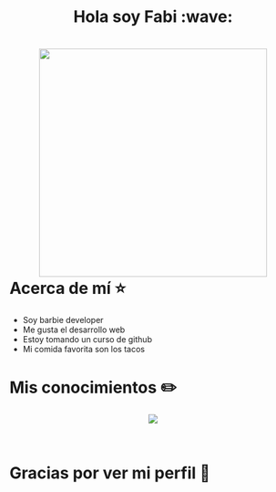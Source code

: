 ﻿<h1 align="center">Hola soy Fabi :wave:<h1>

<div align="center">
<img src="https://media3.giphy.com/media/rD8R00QOKwfxC/giphy.gif?cid=ecf05e471k8vhrixert10dgqkyisjtshn9t9gkerldzkix5c&ep=v1_gifs_search&rid=giphy.gif&ct=g" width="400px">
</div

# Acerca de mí :star:
- Soy barbie developer
- Me gusta el desarrollo web
- Estoy tomando un curso de github
- Mi comida favorita son los tacos

# Mis conocimientos :pencil2:
<p align="center">
  <a href="https://skillicons.dev">
    <img src="https://skillicons.dev/icons?i=git,github,js,vscode" />
  </a>
</p>

<br>

# Gracias por ver mi perfil :leaves:


